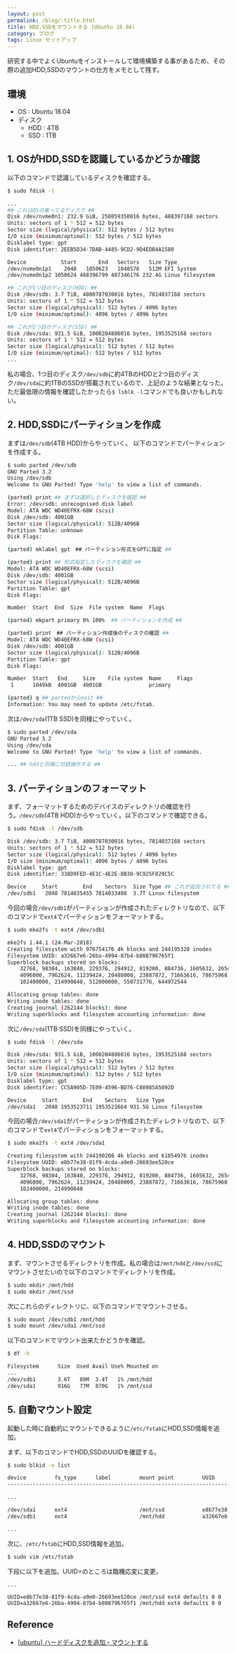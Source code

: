 ```yaml
---
layout: post
permalink: /blog/:title.html
title: HDD,SSDをマウントする (Ubuntu 18.04)
category: ブログ
tags: Linux セットアップ
---
```

研究する中でよくUbuntuをインストールして環境構築する事があるため、その際の追加HDD,SSDのマウントの仕方をメモとして残す。

<!--more-->
## 環境

* OS : Ubuntu 18.04
* ディスク
    * HDD : 4TB
    * SSD : 1TB

## 1. OSがHDD,SSDを認識しているかどうか確認

以下のコマンドで認識しているディスクを確認する。

```bash
$ sudo fdisk -l

...
## これはOSの乗ってるディスク ##
Disk /dev/nvme0n1: 232.9 GiB, 250059350016 bytes, 488397168 sectors
Units: sectors of 1 * 512 = 512 bytes
Sector size (logical/physical): 512 bytes / 512 bytes
I/O size (minimum/optimal): 512 bytes / 512 bytes
Disklabel type: gpt
Disk identifier: 2EEB5D34-7DAB-4485-9CD2-9D4EDB4A1580

Device           Start       End   Sectors   Size Type
/dev/nvme0n1p1    2048   1050623   1048576   512M EFI System
/dev/nvme0n1p2 1050624 488396799 487346176 232.4G Linux filesystem

## これが1つ目のディスク(HDD) ##
Disk /dev/sdb: 3.7 TiB, 4000787030016 bytes, 7814037168 sectors
Units: sectors of 1 * 512 = 512 bytes
Sector size (logical/physical): 512 bytes / 4096 bytes
I/O size (minimum/optimal): 4096 bytes / 4096 bytes

## これが2つ目のディスク(SSD) ##
Disk /dev/sda: 931.5 GiB, 1000204886016 bytes, 1953525168 sectors
Units: sectors of 1 * 512 = 512 bytes
Sector size (logical/physical): 512 bytes / 512 bytes
I/O size (minimum/optimal): 512 bytes / 512 bytes
...
```

私の場合、1つ目のディスク`/dev/sdb`に約4TBのHDDと2つ目のディスク`/dev/sda`に約1TBのSSDが搭載されているので、上記のような結果となった。
ただ最低限の情報を確認したかったら`$ lsblk -l`コマンドでも良いかもしれない。

## 2. HDD,SSDにパーティションを作成

まずは`/dev/sdb`(4TB HDD)からやっていく。
以下のコマンドでパーティションを作成する。

```bash
$ sudo parted /dev/sdb
GNU Parted 3.2
Using /dev/sdb
Welcome to GNU Parted! Type 'help' to view a list of commands.

(parted) print ## まずは選択したディスクを確認 ##
Error: /dev/sdb: unrecognised disk label
Model: ATA WDC WD40EFRX-68W (scsi)
Disk /dev/sdb: 4001GB
Sector size (logical/physical): 512B/4096B
Partition Table: unknown
Disk Flags:

(parted) mklabel gpt　## パーティション形式をGPTに指定 ##

(parted) print ## 形式指定したディスクを確認 ##
Model: ATA WDC WD40EFRX-68W (scsi)
Disk /dev/sdb: 4001GB
Sector size (logical/physical): 512B/4096B
Partition Table: gpt
Disk Flags:

Number  Start  End  Size  File system  Name  Flags

(parted) mkpart primary 0% 100%  ## パーティションを作成 ##

(parted) print　## パーティション作成後のディスクの確認 ##
Model: ATA WDC WD40EFRX-68W (scsi)
Disk /dev/sdb: 4001GB
Sector size (logical/physical): 512B/4096B
Partition Table: gpt
Disk Flags:

Number  Start   End     Size    File system  Name     Flags
 1      1049kB  4001GB  4001GB               primary

(parted) q ## partedからexit ##
Information: You may need to update /etc/fstab.
```

次は`/dev/sda`(1TB SSD)を同様にやっていく。

```bash
$ sudo parted /dev/sda
GNU Parted 3.2
Using /dev/sda
Welcome to GNU Parted! Type 'help' to view a list of commands.

... ## hddと同様に対話操作する ##

```

## 3. パーティションのフォーマット

まず、フォーマットするためのデバイスのディレクトリの確認を行う。`/dev/sdb`(4TB HDD)からやっていく。以下のコマンドで確認できる。

```bash
$ sudo fdisk -l /dev/sdb

Disk /dev/sdb: 3.7 TiB, 4000787030016 bytes, 7814037168 sectors
Units: sectors of 1 * 512 = 512 bytes
Sector size (logical/physical): 512 bytes / 4096 bytes
I/O size (minimum/optimal): 4096 bytes / 4096 bytes
Disklabel type: gpt
Disk identifier: 338D9FED-4E1C-4E2E-8B38-9C925F829C5C

Device     Start        End    Sectors  Size Type ## これが追加されてる ##
/dev/sdb1   2048 7814035455 7814033408  3.7T Linux filesystem
```

今回の場合`/dev/sdb1`がパーティションが作成されたディレクトリなので、以下のコマンドで`ext4`でパーティションをフォーマットする。

```bash
$ sudo mke2fs -t ext4 /dev/sdb1

mke2fs 1.44.1 (24-Mar-2018)
Creating filesystem with 976754176 4k blocks and 244195328 inodes
Filesystem UUID: a32667e6-26ba-4994-87b4-b808796765f1
Superblock backups stored on blocks:
	32768, 98304, 163840, 229376, 294912, 819200, 884736, 1605632, 2654208,
	4096000, 7962624, 11239424, 20480000, 23887872, 71663616, 78675968,
	102400000, 214990848, 512000000, 550731776, 644972544

Allocating group tables: done
Writing inode tables: done
Creating journal (262144 blocks): done
Writing superblocks and filesystem accounting information: done
```

次に`/dev/sda`(1TB SSD)を同様にやっていく。

```bash
$ sudo fdisk -l /dev/sda

Disk /dev/sda: 931.5 GiB, 1000204886016 bytes, 1953525168 sectors
Units: sectors of 1 * 512 = 512 bytes
Sector size (logical/physical): 512 bytes / 512 bytes
I/O size (minimum/optimal): 512 bytes / 512 bytes
Disklabel type: gpt
Disk identifier: CC5A905D-7E09-4596-BD76-C88985A5892D

Device     Start        End    Sectors   Size Type
/dev/sda1   2048 1953523711 1953521664 931.5G Linux filesystem
```

今回の場合`/dev/sda1`がパーティションが作成されたディレクトリなので、以下のコマンドで`ext4`でパーティションをフォーマットする。

```bash
$ sudo mke2fs -t ext4 /dev/sda1

Creating filesystem with 244190208 4k blocks and 61054976 inodes
Filesystem UUID: e8b77e38-81f9-4cda-a9e0-26693ee520ce
Superblock backups stored on blocks:
	32768, 98304, 163840, 229376, 294912, 819200, 884736, 1605632, 2654208,
	4096000, 7962624, 11239424, 20480000, 23887872, 71663616, 78675968,
	102400000, 214990848

Allocating group tables: done
Writing inode tables: done
Creating journal (262144 blocks): done
Writing superblocks and filesystem accounting information: done
```

## 4. HDD,SSDのマウント

まず、マウントさせるディレクトリを作成。私の場合は`/mnt/hdd`と`/dev/ssd`にマウントさせたいので以下のコマンドでディレクトリを作成。

```bash
$ sudo mkdir /mnt/hdd
$ sudo mkdir /mnt/ssd
```

次にこれらのディレクトリに、以下のコマンドでマウントさせる。

```bash
$ sudo mount /dev/sdb1 /mnt/hdd
$ sudo mount /dev/sda1 /mnt/ssd
```

以下のコマンドでマウント出来たかどうかを確認。

```bash
$ df -h

Filesystem      Size  Used Avail Use% Mounted on
...
/dev/sdb1       3.6T   89M  3.4T   1% /mnt/hdd
/dev/sda1       916G   77M  870G   1% /mnt/ssd
```

## 5. 自動マウント設定

起動した時に自動的にマウントできるように`/etc/fstab`にHDD,SSD情報を追加。

まず、以下のコマンドでHDD,SSDのUUIDを確認する。

```bash
$ sudo blkid -o list

device         fs_type      label         mount point         UUID
--------------------------------------------------------------------------------------------------

...

/dev/sda1      ext4                       /mnt/ssd            e8b77e38-81f9-4cda-a9e0-26693ee520ce
/dev/sdb1      ext4                       /mnt/hdd            a32667e6-26ba-4994-87b4-b808796765f1

...
```

次に、`/etc/fstab`にHDD,SSD情報を追加。

```bash
$ sudo vim /etc/fstab 
```

下段に以下を追加。UUID=のところは臨機応変に変更。
```
...

UUID=e8b77e38-81f9-4cda-a9e0-26693ee520ce /mnt/ssd ext4 defaults 0 0
UUID=a32667e6-26ba-4994-87b4-b808796765f1 /mnt/hdd ext4 defaults 0 0
```

## Reference
* [[ubuntu] ハードディスクを追加・マウントする](https://blog.hippohack.me/web/133)